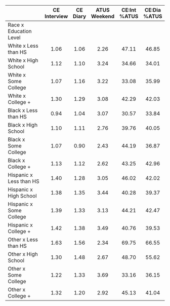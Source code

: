 
|                      | CE<br>Interview |  CE<br>Diary | ATUS<br>Weekend | CE:Int<br>%ATUS | CE:Dia<br>%ATUS |
| -------------------- | :----------: | :----------: | :----------: | :----------: | :----------: |
| Race x Education Level |              |              |              |              |              |
| White x Less than HS |         1.06 |         1.06 |         2.26 |        47.11 |        46.85 |
| White x High School  |         1.12 |         1.10 |         3.24 |        34.66 |        34.01 |
| White x Some College |         1.07 |         1.16 |         3.22 |        33.08 |        35.99 |
| White x College +    |         1.30 |         1.29 |         3.08 |        42.29 |        42.03 |
| Black x Less than HS |         0.94 |         1.04 |         3.07 |        30.57 |        33.84 |
| Black x High School  |         1.10 |         1.11 |         2.76 |        39.76 |        40.05 |
| Black x Some College |         1.07 |         0.90 |         2.43 |        44.19 |        36.87 |
| Black x College +    |         1.13 |         1.12 |         2.62 |        43.25 |        42.96 |
| Hispanic x Less than HS |         1.40 |         1.28 |         3.05 |        46.02 |        42.02 |
| Hispanic x High School |         1.38 |         1.35 |         3.44 |        40.28 |        39.37 |
| Hispanic x Some College |         1.39 |         1.33 |         3.13 |        44.21 |        42.47 |
| Hispanic x College + |         1.42 |         1.38 |         3.49 |        40.76 |        39.53 |
| Other x Less than HS |         1.63 |         1.56 |         2.34 |        69.75 |        66.55 |
| Other x High School  |         1.30 |         1.48 |         2.67 |        48.70 |        55.62 |
| Other x Some College |         1.22 |         1.33 |         3.69 |        33.16 |        36.15 |
| Other x College +    |         1.32 |         1.20 |         2.92 |        45.13 |        41.04 |

